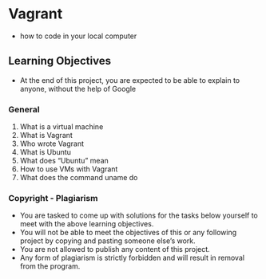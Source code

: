 # Vagrant
* how to code in your local computer

## Learning Objectives
* At the end of this project, you are expected to be able to explain to anyone, without the help of Google

### General
1. What is a virtual machine
2. What is Vagrant
3. Who wrote Vagrant
4. What is Ubuntu
5. What does “Ubuntu” mean
6. How to use VMs with Vagrant
7. What does the command uname do

### Copyright - Plagiarism
* You are tasked to come up with solutions for the tasks below yourself to meet with the above learning objectives.
* You will not be able to meet the objectives of this or any following project by copying and pasting someone else’s work.
* You are not allowed to publish any content of this project.
* Any form of plagiarism is strictly forbidden and will result in removal from the program.
